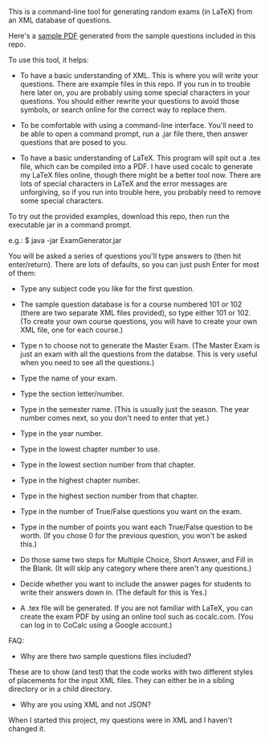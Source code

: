 This is a command-line tool for generating random exams (in LaTeX) from an XML database of questions.  

Here's a [sample PDF](https://github.com/paithan/ExamGenerating/blob/master/101/CS101Winterim2020Exam.pdf) generated from the sample questions included in this repo.

To use this tool, it helps:

  * To have a basic understanding of XML.  This is where you will write your questions.  There are example files in this repo.  If you run in to trouble here later on, you are probably using some special characters in your questions.  You should either rewrite your questions to avoid those symbols, or search online for the correct way to replace them.
  
  * To be comfortable with using a command-line interface.  You'll need to be able to open a command prompt, run a .jar file there, then answer questions that are posed to you.
  
  * To have a basic understanding of LaTeX.  This program will spit out a .tex file, which can be compiled into a PDF.  I have used cocalc to generate my LaTeX files online, though there might be a better tool now.  There are lots of special characters in LaTeX and the error messages are unforgiving, so if you run into trouble here, you probably need to remove some special characters.
  

To try out the provided examples, download this repo, then run the executable jar in a command prompt.

e.g.:
$ java -jar ExamGenerator.jar

You will be asked a series of questions you'll type answers to (then hit enter/return).  There are lots of defaults, so you can just push Enter for most of them:

  * Type any subject code you like for the first question.

  * The sample question database is for a course numbered 101 or 102 (there are two separate XML files provided), so type either 101 or 102.  (To create your own course questions, you will have to create your own XML file, one for each course.)
  
  * Type n to choose not to generate the Master Exam.  (The Master Exam is just an exam with all the questions from the databse.  This is very useful when you need to see all the questions.) 
  
  * Type the name of your exam.
  
  * Type the section letter/number.
  
  * Type in the semester name.  (This is usually just the season.  The year number comes next, so you don't need to enter that yet.)
  
  * Type in the year number.
  
  * Type in the lowest chapter number to use.
  
  * Type in the lowest section number from that chapter. 
  
  * Type in the highest chapter number.
  
  * Type in the highest section number from that chapter.
  
  * Type in the number of True/False questions you want on the exam.
  
  * Type in the number of points you want each True/False question to be worth.  (If you chose 0 for the previous question, you won't be asked this.)
  
  * Do those same two steps for Multiple Choice, Short Answer, and Fill in the Blank.  (It will skip any category where there aren't any questions.)
  
  * Decide whether you want to include the answer pages for students to write their answers down in.  (The default for this is Yes.)
  
  * A .tex file will be generated.  If you are not familiar with LaTeX, you can create the exam PDF by using an online tool such as cocalc.com.  (You can log in to CoCalc using a Google account.)
  
  
FAQ:

  * Why are there two sample questions files included?
  
  These are to show (and test) that the code works with two different styles of placements for the input XML files.  They can either be in a sibling directory or in a child directory.
  
  * Why are you using XML and not JSON?
  
  When I started this project, my questions were in XML and I haven't changed it.
  
